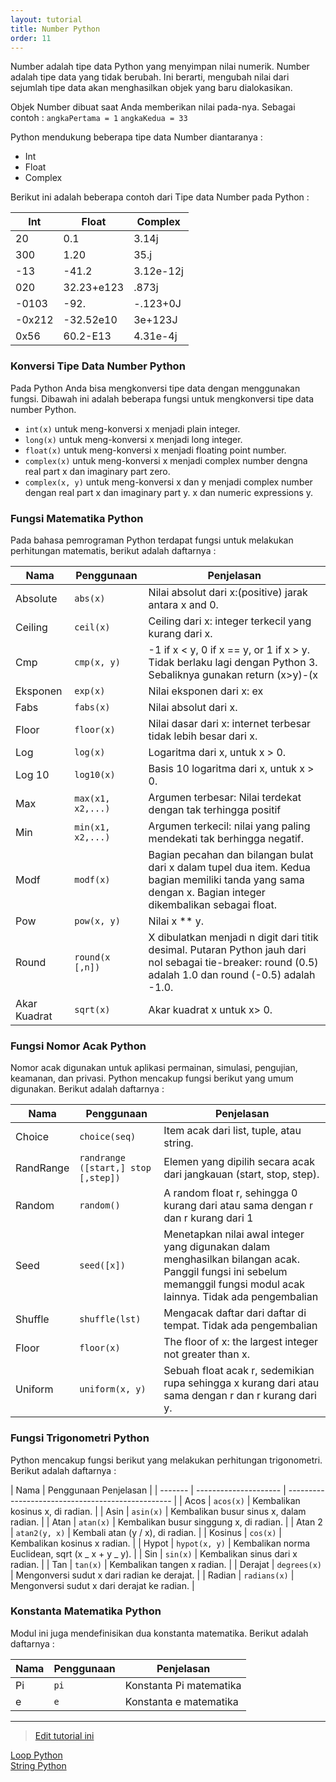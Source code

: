 ```yaml
---
layout: tutorial
title: Number Python
order: 11
---
```


Number adalah tipe data Python yang menyimpan nilai numerik. Number adalah tipe data yang tidak berubah. Ini berarti, mengubah nilai dari sejumlah tipe data akan menghasilkan objek yang baru dialokasikan.

Objek Number dibuat saat Anda memberikan nilai pada-nya. Sebagai contoh : `angkaPertama = 1`
`angkaKedua = 33 `

Python mendukung beberapa tipe data Number diantaranya :

- Int
- Float
- Complex

Berikut ini adalah beberapa contoh dari Tipe data Number pada Python :

| Int    | Float      | Complex   |
| ------ | ---------- | --------- |
| 20     | 0.1        | 3.14j     |
| 300    | 1.20       | 35.j      |
| -13    | -41.2      | 3.12e-12j |
| 020    | 32.23+e123 | .873j     |
| -0103  | -92.       | -.123+0J  |
| -0x212 | -32.52e10  | 3e+123J   |
| 0x56   | 60.2-E13   | 4.31e-4j  |

### Konversi Tipe Data Number Python

Pada Python Anda bisa mengkonversi tipe data dengan menggunakan fungsi. Dibawah ini adalah beberapa fungsi untuk mengkonversi tipe data number Python.

- `int(x)`
  untuk meng-konversi x menjadi plain integer.
- `long(x)`
  untuk meng-konversi x menjadi long integer.
- `float(x)`
  untuk meng-konversi x menjadi floating point number.
- `complex(x)`
  untuk meng-konversi x menjadi complex number dengna real part x dan imaginary part zero.
- `complex(x, y)`
  untuk meng-konversi x dan y menjadi complex number dengan real part x dan imaginary part y. x dan numeric expressions y.

### Fungsi Matematika Python

Pada bahasa pemrograman Python terdapat fungsi untuk melakukan perhitungan matematis, berikut adalah daftarnya :

| Nama         | Penggunaan        | Penjelasan                                                                                                                                                |
| ------------ | ----------------- | --------------------------------------------------------------------------------------------------------------------------------------------------------- |
| Absolute     | `abs(x)`          | Nilai absolut dari x:(positive) jarak antara x and 0.                                                                                                     |
| Ceiling      | `ceil(x)`         | Ceiling dari x: integer terkecil yang kurang dari x.                                                                                                      |
| Cmp          | `cmp(x, y)`       | -1 if x < y, 0 if x == y, or 1 if x > y. Tidak berlaku lagi dengan Python 3. Sebaliknya gunakan return (x>y)-(x                                           |
| Eksponen     | `exp(x)`          | Nilai eksponen dari x: ex                                                                                                                                 |
| Fabs         | `fabs(x)`         | Nilai absolut dari x.                                                                                                                                     |
| Floor        | `floor(x)`        | Nilai dasar dari x: internet terbesar tidak lebih besar dari x.                                                                                           |
| Log          | `log(x)`          | Logaritma dari x, untuk x > 0.                                                                                                                            |
| Log 10       | `log10(x)`        | Basis 10 logaritma dari x, untuk x > 0.                                                                                                                   |
| Max          | `max(x1, x2,...)` | Argumen terbesar: Nilai terdekat dengan tak terhingga positif                                                                                             |
| Min          | `min(x1, x2,...)` | Argumen terkecil: nilai yang paling mendekati tak berhingga negatif.                                                                                      |
| Modf         | `modf(x)`         | Bagian pecahan dan bilangan bulat dari x dalam tupel dua item. Kedua bagian memiliki tanda yang sama dengan x. Bagian integer dikembalikan sebagai float. |
| Pow          | `pow(x, y)`       | Nilai x \*\* y.                                                                                                                                           |
| Round        | `round(x [,n])`   | X dibulatkan menjadi n digit dari titik desimal. Putaran Python jauh dari nol sebagai tie-breaker: round (0.5) adalah 1.0 dan round (-0.5) adalah -1.0.   |
| Akar Kuadrat | `sqrt(x)`         | Akar kuadrat x untuk x> 0.                                                                                                                                |

### Fungsi Nomor Acak Python

Nomor acak digunakan untuk aplikasi permainan, simulasi, pengujian, keamanan, dan privasi. Python mencakup fungsi berikut yang umum digunakan. Berikut adalah daftarnya :

| Nama      | Penggunaan                          | Penjelasan                                                                                                                                                            |
| --------- | ----------------------------------- | --------------------------------------------------------------------------------------------------------------------------------------------------------------------- |
| Choice    | `choice(seq)`                       | Item acak dari list, tuple, atau string.                                                                                                                              |
| RandRange | `randrange ([start,] stop [,step])` | Elemen yang dipilih secara acak dari jangkauan (start, stop, step).                                                                                                   |
| Random    | `random()`                          | A random float r, sehingga 0 kurang dari atau sama dengan r dan r kurang dari 1                                                                                       |
| Seed      | `seed([x])`                         | Menetapkan nilai awal integer yang digunakan dalam menghasilkan bilangan acak. Panggil fungsi ini sebelum memanggil fungsi modul acak lainnya. Tidak ada pengembalian |
| Shuffle   | `shuffle(lst)`                      | Mengacak daftar dari daftar di tempat. Tidak ada pengembalian                                                                                                         |
| Floor     | `floor(x)`                          | The floor of x: the largest integer not greater than x.                                                                                                               |
| Uniform   | `uniform(x, y)`                     | Sebuah float acak r, sedemikian rupa sehingga x kurang dari atau sama dengan r dan r kurang dari y.                                                                   |

### Fungsi Trigonometri Python

Python mencakup fungsi berikut yang melakukan perhitungan trigonometri. Berikut adalah daftarnya :

| Nama    | Penggunaan Penjelasan |
| ------- | --------------------- | ------------------------------------------------- |
| Acos    | `acos(x)`             | Kembalikan kosinus x, di radian.                  |
| Asin    | `asin(x)`             | Kembalikan busur sinus x, dalam radian.           |
| Atan    | `atan(x)`             | Kembalikan busur singgung x, di radian.           |
| Atan 2  | `atan2(y, x)`         | Kembali atan (y / x), di radian.                  |
| Kosinus | `cos(x)`              | Kembalikan kosinus x radian.                      |
| Hypot   | `hypot(x, y)`         | Kembalikan norma Euclidean, sqrt (x _ x + y _ y). |
| Sin     | `sin(x)`              | Kembalikan sinus dari x radian.                   |
| Tan     | `tan(x)`              | Kembalikan tangen x radian.                       |
| Derajat | `degrees(x)`          | Mengonversi sudut x dari radian ke derajat.       |
| Radian  | `radians(x)`          | Mengonversi sudut x dari derajat ke radian.       |

### Konstanta Matematika Python

Modul ini juga mendefinisikan dua konstanta matematika. Berikut adalah daftarnya :

| Nama | Penggunaan | Penjelasan              |
| ---- | ---------- | ----------------------- |
| Pi   | `pi`       | Konstanta Pi matematika |
| e    | `e`        | Konstanta e matematika  |

---

> [Edit tutorial ini](https://github.com/belajarpythoncom/belajarpythoncom.github.io/edit/master/_tutorial/number-python.md)

<div class="row navigation-tutorial">
    <div class="col-md-6 prev-tutorial">
        <a href="/tutorial/loop-python"><i class="fas fa-arrow-circle-left"></i>Loop Python</a>
    </div>
    <div class="col-md-6 next-tutorial">
        <a href="/tutorial/string-python" class="hoverable">String Python<i class="fas fa-arrow-circle-right"></i></a>
    </div>
</div>
